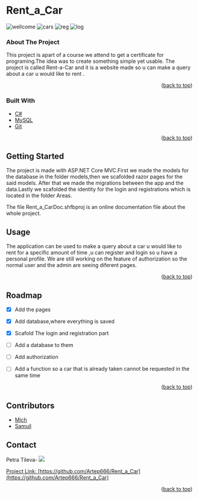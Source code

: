 # Rent_a_Car
![wellcome](https://user-images.githubusercontent.com/78253393/232049661-aaaed571-c860-453c-83df-899627ac87eb.png)
![cars](https://user-images.githubusercontent.com/78253393/232049716-dd606fab-4dbf-48df-933a-7e00277b35aa.png)
![reg](https://user-images.githubusercontent.com/78253393/232049739-568d4b71-8d9f-416d-a924-3fe88962f169.png)
![log](https://user-images.githubusercontent.com/78253393/232049794-9fa333ff-8de3-46a0-bbe8-b91840193cf4.png)



### About The Project
 


This project is apart of a course we attend to get a certificate for programing.The idea was to create something simple yet usable.
The project is called Rent-a-Car and it is a website made so u can make a query about a car u would like to rent .

<p align="right">(<a href="#top">back to top</a>)</p>



### Built With



* [C#](https://visualstudio.microsoft.com/)
* [MySQL](https://www.mysql.com/)
* [Git](https://git-scm.com)
<p align="right">(<a href="#top">back to top</a>)</p>



<!-- GETTING STARTED -->
## Getting Started
The project is made with ASP.NET Core MVC.First we made the models for the database in the folder models,then we scafolded razor pages for the said models.
After that we made the migrations between the app and the data.Lastly we scafolded the identity for the login and registrations which  is located in the folder Areas.

The file Rent_a_CarDoc.shfbproj is an online documentation file about the whole project.

<!-- USAGE EXAMPLES -->
## Usage

The application can be used to make a query about a car u would like to rent for a specific amount of time ,u can register and login so u have a personal profile.
We are still working on the feature of authorization so the normal user and the admin are seeing diferent pages.


<p align="right">(<a href="#top">back to top</a>)</p>



<!-- ROADMAP -->
## Roadmap


- [x] Add the pages
- [x] Add database,where everything is saved
- [x] Scafold The login and registration part
- [ ] Add a database to them 
- [ ] Add authorization
- [ ] Add a function so a car that is already taken cannot be requested in the same time
   
   


<p align="right">(<a href="#top">back to top</a>)</p>



<!-- CONTRIBUTING -->
## Contributors


* [Mich](https://github.com/SylphMich)
* [Samuil](https://github.com/Samsuno1)




<!-- CONTACT -->
## Contact
Petra Tileva-<!-- <img src="https://img.shields.io/badge/-ritik-purple?style=flat-square&logo=instagram&logoColor=white&link=https://www.instagram.com/pinkdogg307/"/> -->
<a href="mailto: artepnikolaeva75@gmail.com">
 <img src="https://img.shields.io/badge/-Artep666-c14438?style=flat-square&logo=Gmail&logoColor=white&link=mailto:artepnikolaeva75@gmail.com"/>


Project Link: [https://github.com/Artep666/Rent_a_Car](https://github.com/Artep666/Rent_a_Car)

<p align="right">(<a href="#top">back to top</a>)</p>
